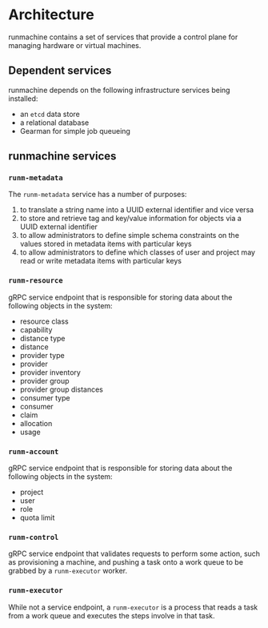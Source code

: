 # Architecture

runmachine contains a set of services that provide a control plane for managing
hardware or virtual machines.

## Dependent services

runmachine depends on the following infrastructure services being installed:

* an `etcd` data store
* a relational database
* Gearman for simple job queueing

## runmachine services

### `runm-metadata`

The `runm-metadata` service has a number of purposes:

1) to translate a string name into a UUID external identifier and vice versa
2) to store and retrieve tag and key/value information for objects via a UUID
   external identifier
3) to allow administrators to define simple schema constraints on the values
   stored in metadata items with particular keys
4) to allow administrators to define which classes of user and project may read
   or write metadata items with particular keys

### `runm-resource`

gRPC service endpoint that is responsible for storing data about the following
objects in the system:

* resource class
* capability
* distance type
* distance
* provider type
* provider
* provider inventory
* provider group
* provider group distances
* consumer type
* consumer
* claim
* allocation
* usage

### `runm-account`

gRPC service endpoint that is responsible for storing data about the following
objects in the system:

* project
* user
* role
* quota limit

### `runm-control`

gRPC service endpoint that validates requests to perform some action, such as
provisioning a machine, and pushing a task onto a work queue to be grabbed by a
`runm-executor` worker.

### `runm-executor`

While not a service endpoint, a `runm-executor` is a process that reads a task
from a work queue and executes the steps involve in that task.
